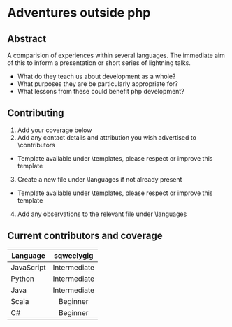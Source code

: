 Adventures outside php
======================

Abstract
--------
A comparision of experiences within several languages.  The immediate aim of this to inform a presentation or short series of lightning talks.
* What do they teach us about development as a whole?
* What purposes they are be particularly appropriate for?
* What lessons from these could benefit php development?

Contributing
------------
1. Add your coverage below
2. Add any contact details and attribution you wish advertised to \contributors
  * Template available under \templates, please respect or improve this template
3. Create a new file under \languages if not already present
  * Template available under \templates, please respect or improve this template
4. Add any observations to the relevant file under \languages

Current contributors and coverage
---------------------------------
| Language   | sqweelygig   |
| ---------- |:------------:|
| JavaScript | Intermediate |
| Python     | Intermediate |
| Java       | Intermediate |
| Scala      | Beginner     |
| C#         | Beginner     |
